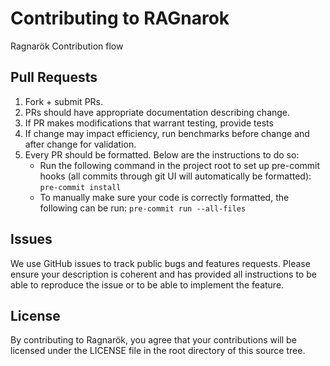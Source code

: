 # Contributing to RAGnarok

Ragnarök Contribution flow

## Pull Requests 

1. Fork + submit PRs.
2. PRs should have appropriate documentation describing change.
3. If PR makes modifications that warrant testing, provide tests
4. If change may impact efficiency, run benchmarks before change and after change for validation.
5. Every PR should be formatted. Below are the instructions to do so:
    - Run the following command in the project root to set up pre-commit hooks (all commits through git UI will automatically be formatted): ```pre-commit install```
    - To manually make sure your code is correctly formatted, the following can be run: ```pre-commit run --all-files```

## Issues

We use GitHub issues to track public bugs and features requests. Please ensure your description is coherent and has provided all instructions to be able to reproduce the issue or to be able to implement the feature.

## License

By contributing to Ragnarök, you agree that your contributions will be licensed under the LICENSE file in the root directory of this source tree.